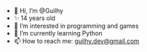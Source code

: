 - 👋 Hi, I’m @Guilhy
- ✨ 14 years old
- 👀 I’m interested in programming and games
- 🌱 I’m currently learning Python
- 📫 How to reach me: guilhy.dev@gmail.com

<!---
Guilhy/Guilhy is a ✨ special ✨ repository because its `README.md` (this file) appears on your GitHub profile.
You can click the Preview link to take a look at your changes.
--->
